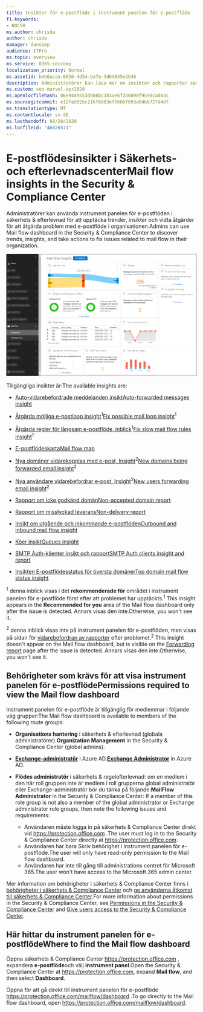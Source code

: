```yaml
---
title: Insikter för e-postflöde i instrument panelen för e-postflöde
f1.keywords:
- NOCSH
ms.author: chrisda
author: chrisda
manager: dansimp
audience: ITPro
ms.topic: overview
ms.service: O365-seccomp
localization_priority: Normal
ms.assetid: beb6acaa-6016-4d54-ba7e-3d6d035e2b46
description: Administratörer kan läsa mer om insikter och rapporter som är tillgängliga i instrument panelen för e-postflöde i säkerhets & Compliance Center.
ms.custom: seo-marvel-apr2020
ms.openlocfilehash: 06e9449553d008bc383ae6f2b6098f9598cad43c
ms.sourcegitcommit: e12fa502bc216f6083ef5666f693a04bb727d4df
ms.translationtype: MT
ms.contentlocale: sv-SE
ms.lasthandoff: 08/20/2020
ms.locfileid: "46826571"
---
```

# <a name="mail-flow-insights-in-the-security--compliance-center"></a><span data-ttu-id="c2301-103">E-postflödesinsikter i Säkerhets- och efterlevnadscenter</span><span class="sxs-lookup"><span data-stu-id="c2301-103">Mail flow insights in the Security & Compliance Center</span></span>

<span data-ttu-id="c2301-104">Administratörer kan använda instrument panelen för e-postflöden i säkerhets & efterlevnad för att upptäcka trender, insikter och vidta åtgärder för att åtgärda problem med e-postflöde i organisationen.</span><span class="sxs-lookup"><span data-stu-id="c2301-104">Admins can use Mail flow dashboard in the Security & Compliance Center to discover trends, insights, and take actions to fix issues related to mail flow in their organization.</span></span>

![Instrument panelen för e-postflöde i säkerhets & efterlevnad](../../media/mail-flow-dashboard-v2.png)

<span data-ttu-id="c2301-106">Tillgängliga insikter är:</span><span class="sxs-lookup"><span data-stu-id="c2301-106">The available insights are:</span></span>

- [<span data-ttu-id="c2301-107">Auto-vidarebefordrade meddelanden insikt</span><span class="sxs-lookup"><span data-stu-id="c2301-107">Auto-forwarded messages insight</span></span>](mfi-auto-forwarded-messages-report.md)

- <span data-ttu-id="c2301-108">[Åtgärda möjliga e-postloop Insight](mfi-mail-loop-insight.md)<sup>1</sup></span><span class="sxs-lookup"><span data-stu-id="c2301-108">[Fix possible mail loop insight](mfi-mail-loop-insight.md)<sup>1</sup></span></span>

- <span data-ttu-id="c2301-109">[Åtgärda regler för långsam e-postflöde, inblick](mfi-slow-mail-flow-rules-insight.md)<sup>1</sup></span><span class="sxs-lookup"><span data-stu-id="c2301-109">[Fix slow mail flow rules insight](mfi-slow-mail-flow-rules-insight.md)<sup>1</sup></span></span>

- [<span data-ttu-id="c2301-110">E-postflödeskarta</span><span class="sxs-lookup"><span data-stu-id="c2301-110">Mail flow map</span></span>](mfi-mail-flow-map-report.md)

- <span data-ttu-id="c2301-111">[Nya domäner vidarekopplas med e-post, Insight](mfi-new-domains-being-forwarded-email.md)<sup>2</sup></span><span class="sxs-lookup"><span data-stu-id="c2301-111">[New domains being forwarded email insight](mfi-new-domains-being-forwarded-email.md)<sup>2</sup></span></span>

- <span data-ttu-id="c2301-112">[Nya användare vidarebefordrar e-post, Insight](mfi-new-users-forwarding-email.md)<sup>2</sup></span><span class="sxs-lookup"><span data-stu-id="c2301-112">[New users forwarding email insight](mfi-new-users-forwarding-email.md)<sup>2</sup></span></span>

- [<span data-ttu-id="c2301-113">Rapport om icke godkänd domän</span><span class="sxs-lookup"><span data-stu-id="c2301-113">Non-accepted domain report</span></span>](mfi-non-accepted-domain-report.md)

- [<span data-ttu-id="c2301-114">Rapport om misslyckad leverans</span><span class="sxs-lookup"><span data-stu-id="c2301-114">Non-delivery report</span></span>](mfi-non-delivery-report.md)

- [<span data-ttu-id="c2301-115">Insikt om utgående och inkommande e-postflöden</span><span class="sxs-lookup"><span data-stu-id="c2301-115">Outbound and inbound mail flow insight</span></span>](mfi-outbound-and-inbound-mail-flow.md)

- [<span data-ttu-id="c2301-116">Köer insikt</span><span class="sxs-lookup"><span data-stu-id="c2301-116">Queues insight</span></span>](mfi-queue-alerts-and-queues.md)

- [<span data-ttu-id="c2301-117">SMTP Auth-klienter insikt och rapport</span><span class="sxs-lookup"><span data-stu-id="c2301-117">SMTP Auth clients insight and report</span></span>](mfi-smtp-auth-clients-report.md)

- [<span data-ttu-id="c2301-118">Insikten E-postflödesstatus för översta domäner</span><span class="sxs-lookup"><span data-stu-id="c2301-118">Top domain mail flow status insight</span></span>](mfi-domain-mail-flow-status-insight.md)

<span data-ttu-id="c2301-119"><sup>1</sup> denna inblick visas i det **rekommenderade för** området i instrument panelen för e-postflöde först efter att problemet har upptäckts.</span><span class="sxs-lookup"><span data-stu-id="c2301-119"><sup>1</sup> This insight appears in the **Recommended for you** area of the Mail flow dashboard only after the issue is detected.</span></span> <span data-ttu-id="c2301-120">Annars visas den inte.</span><span class="sxs-lookup"><span data-stu-id="c2301-120">Otherwise, you won't see it.</span></span>

<span data-ttu-id="c2301-121"><sup>2</sup> denna inblick visas inte på instrument panelen för e-postflöden, men visas på sidan för [vidarebefordran av rapporter](view-mail-flow-reports.md#forwarding-report) efter problemet.</span><span class="sxs-lookup"><span data-stu-id="c2301-121"><sup>2</sup> This insight doesn't appear on the Mail flow dashboard, but is visible on the [Forwarding report](view-mail-flow-reports.md#forwarding-report) page after the issue is detected.</span></span> <span data-ttu-id="c2301-122">Annars visas den inte.</span><span class="sxs-lookup"><span data-stu-id="c2301-122">Otherwise, you won't see it.</span></span>

## <a name="permissions-required-to-view-the-mail-flow-dashboard"></a><span data-ttu-id="c2301-123">Behörigheter som krävs för att visa instrument panelen för e-postflöde</span><span class="sxs-lookup"><span data-stu-id="c2301-123">Permissions required to view the Mail flow dashboard</span></span>

<span data-ttu-id="c2301-124">Instrument panelen för e-postflöde är tillgänglig för medlemmar i följande väg grupper:</span><span class="sxs-lookup"><span data-stu-id="c2301-124">The Mail flow dashboard is available to members of the following route groups:</span></span>

- <span data-ttu-id="c2301-125">**Organisations hantering** i säkerhets & efterlevnad (globala administratörer).</span><span class="sxs-lookup"><span data-stu-id="c2301-125">**Organization Management** in the Security & Compliance Center (global admins).</span></span>

- <span data-ttu-id="c2301-126">**[Exchange-administratör](https://docs.microsoft.com/azure/active-directory/users-groups-roles/directory-assign-admin-roles#exchange-administrator)** i Azure AD.</span><span class="sxs-lookup"><span data-stu-id="c2301-126">**[Exchange Administrator](https://docs.microsoft.com/azure/active-directory/users-groups-roles/directory-assign-admin-roles#exchange-administrator)** in Azure AD.</span></span>

- <span data-ttu-id="c2301-127">**Flödes administratör** i säkerhets & regelefterlevnad: om en medlem i den här roll gruppen inte är medlem i roll grupperna global administratör eller Exchange-administratör bör du tänka på följande:</span><span class="sxs-lookup"><span data-stu-id="c2301-127">**MailFlow Administrator** in the Security & Compliance Center: If a member of this role group is not also a member of the global administrator or Exchange administrator role groups, then note the following issues and requirements:</span></span>

  - <span data-ttu-id="c2301-128">Användaren måste logga in på säkerhets & Compliance Center direkt vid <https://protection.office.com> .</span><span class="sxs-lookup"><span data-stu-id="c2301-128">The user must log in to the Security & Compliance Center directly at <https://protection.office.com>.</span></span>
  - <span data-ttu-id="c2301-129">Användaren har bara Skriv behörighet i instrument panelen för e-postflöde.</span><span class="sxs-lookup"><span data-stu-id="c2301-129">The user will only have read-only permission to the Mail flow dashboard.</span></span>
  - <span data-ttu-id="c2301-130">Användaren har inte till gång till administrations centret för Microsoft 365.</span><span class="sxs-lookup"><span data-stu-id="c2301-130">The user won't have access to the Microsoft 365 admin center.</span></span>

<span data-ttu-id="c2301-131">Mer information om behörigheter i säkerhets & Compliance Center finns i [behörigheter i säkerhets & Compliance Center](permissions-in-the-security-and-compliance-center.md) och [ge användarna åtkomst till säkerhets & Compliance Center](grant-access-to-the-security-and-compliance-center.md).</span><span class="sxs-lookup"><span data-stu-id="c2301-131">For more information about permissions in the Security & Compliance Center, see [Permissions in the Security & Compliance Center](permissions-in-the-security-and-compliance-center.md) and [Give users access to the Security & Compliance Center](grant-access-to-the-security-and-compliance-center.md).</span></span>

## <a name="where-to-find-the-mail-flow-dashboard"></a><span data-ttu-id="c2301-132">Här hittar du instrument panelen för e-postflöde</span><span class="sxs-lookup"><span data-stu-id="c2301-132">Where to find the Mail flow dashboard</span></span>

<span data-ttu-id="c2301-133">Öppna säkerhets & Compliance Center <https://protection.office.com> , expandera **e-postflöde**och välj **instrument panel**.</span><span class="sxs-lookup"><span data-stu-id="c2301-133">Open the Security & Compliance Center at <https://protection.office.com>, expand **Mail flow**, and then select **Dashboard**.</span></span>

<span data-ttu-id="c2301-134">Öppna för att gå direkt till instrument panelen för e-postflöde <https://protection.office.com/mailflow/dashboard> .</span><span class="sxs-lookup"><span data-stu-id="c2301-134">To go directly to the Mail flow dashboard, open <https://protection.office.com/mailflow/dashboard>.</span></span>
